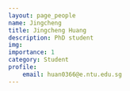 ```yaml
---
layout: page_people
name: Jingcheng
title: Jingcheng Huang
description: PhD student
img: 
importance: 1
category: Student
profile:
    email: huan0366@e.ntu.edu.sg
---
```


